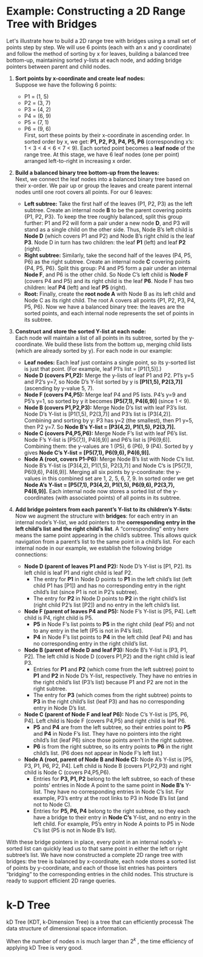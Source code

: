 # Example: Constructing a 2D Range Tree with Bridges

Let's illustrate how to build a 2D range tree with bridges using a small set of points step by step. We will use 6 points (each with an x and y coordinate) and follow the method of sorting by x for leaves, building a balanced tree bottom-up, maintaining sorted y-lists at each node, and adding bridge pointers between parent and child nodes.

1. **Sort points by x-coordinate and create leaf nodes:**  
   Suppose we have the following 6 points:  
   - P1 = (1, 5)  
   - P2 = (3, 7)  
   - P3 = (4, 2)  
   - P4 = (6, 9)  
   - P5 = (7, 1)  
   - P6 = (9, 6)  
   First, sort these points by their x-coordinate in ascending order. In sorted order by x, we get: **P1, P2, P3, P4, P5, P6** (corresponding x’s: 1 < 3 < 4 < 6 < 7 < 9). Each sorted point becomes a **leaf node** of the range tree. At this stage, we have 6 leaf nodes (one per point) arranged left-to-right in increasing x order.

2. **Build a balanced binary tree bottom-up from the leaves:**  
   Next, we connect the leaf nodes into a balanced binary tree based on their x-order. We pair up or group the leaves and create parent internal nodes until one root covers all points. For our 6 leaves:  
   - **Left subtree:** Take the first half of the leaves (P1, P2, P3) as the left subtree. Create an internal node **B** to be the parent covering points {P1, P2, P3}. To keep the tree roughly balanced, split this group further: P1 and P2 will form a pair under a new node **D**, and P3 will stand as a single child on the other side. Thus, Node B’s left child is **Node D** (which covers P1 and P2) and Node B’s right child is the leaf **P3**. Node D in turn has two children: the leaf **P1** (left) and leaf **P2** (right).  
   - **Right subtree:** Similarly, take the second half of the leaves (P4, P5, P6) as the right subtree. Create an internal node **C** covering points {P4, P5, P6}. Split this group: P4 and P5 form a pair under an internal **Node F**, and P6 is the other child. So Node C’s left child is **Node F** (covers P4 and P5) and its right child is the leaf **P6**. Node F has two children: leaf **P4** (left) and leaf **P5** (right).  
   - **Root:** Finally, create the **root node A** with Node B as its left child and Node C as its right child. The root A covers all points {P1, P2, P3, P4, P5, P6}. Now we have a balanced binary tree: the leaves are the sorted points, and each internal node represents the set of points in its subtree.

3. **Construct and store the sorted Y-list at each node:**  
   Each node will maintain a list of all points in its subtree, sorted by the y-coordinate. We build these lists from the bottom up, merging child lists (which are already sorted by y). For each node in our example:  
   - **Leaf nodes:** Each leaf just contains a single point, so its y-sorted list is just that point. (For example, leaf P1’s list = [P1(1,5)].)  
   - **Node D (covers P1,P2):** Merge the y-lists of leaf P1 and P2. P1’s y=5 and P2’s y=7, so Node D’s Y-list sorted by y is **[P1(1,5), P2(3,7)]** (ascending by y-value 5, 7).  
   - **Node F (covers P4,P5):** Merge leaf P4 and P5 lists. P4’s y=9 and P5’s y=1, so sorted by y it becomes **[P5(7,1), P4(6,9)]** (since 1 < 9).  
   - **Node B (covers P1,P2,P3):** Merge Node D’s list with leaf P3’s list. Node D’s Y-list is [P1(1,5), P2(3,7)] and P3’s list is [P3(4,2)]. Combining and sorting by y: P3 has y=2 (the smallest), then P1 y=5, then P2 y=7. So **Node B’s Y-list = [P3(4,2), P1(1,5), P2(3,7)].**  
   - **Node C (covers P4,P5,P6):** Merge Node F’s list with leaf P6’s list. Node F’s Y-list is [P5(7,1), P4(6,9)] and P6’s list is [P6(9,6)]. Combining them: the y-values are 1 (P5), 6 (P6), 9 (P4). Sorted by y gives **Node C’s Y-list = [P5(7,1), P6(9,6), P4(6,9)].**  
   - **Node A (root, covers P1–P6):** Merge Node B’s list with Node C’s list. Node B’s Y-list is [P3(4,2), P1(1,5), P2(3,7)] and Node C’s is [P5(7,1), P6(9,6), P4(6,9)]. Merging all six points by y-coordinate: the y-values in this combined set are 1, 2, 5, 6, 7, 9. In sorted order we get **Node A’s Y-list = [P5(7,1), P3(4,2), P1(1,5), P6(9,6), P2(3,7), P4(6,9)].** Each internal node now stores a sorted list of the y-coordinates (with associated points) of all points in its subtree.

4. **Add bridge pointers from each parent’s Y-list to its children’s Y-lists:**  
   Now we augment the structure with **bridges**: for each entry in an internal node’s Y-list, we add pointers to the **corresponding entry in the left child’s list and the right child’s list**. A “corresponding” entry here means the same point appearing in the child’s subtree. This allows quick navigation from a parent’s list to the same point in a child’s list. For each internal node in our example, we establish the following bridge connections:  
   - **Node D (parent of leaves P1 and P2):** Node D’s Y-list is [P1, P2]. Its left child is leaf P1 and right child is leaf P2.  
     - The entry for **P1** in Node D points to **P1** in the left child’s list (left child P1 has [P1]) and has no corresponding entry in the right child’s list (since P1 is not in P2’s subtree).  
     - The entry for **P2** in Node D points to **P2** in the right child’s list (right child P2’s list [P2]) and no entry in the left child’s list.  
   - **Node F (parent of leaves P4 and P5):** Node F’s Y-list is [P5, P4]. Left child is P4, right child is P5.  
     - **P5** in Node F’s list points to **P5** in the right child (leaf P5) and not to any entry in the left (P5 is not in P4’s list).  
     - **P4** in Node F’s list points to **P4** in the left child (leaf P4) and has no corresponding entry in the right child’s list.  
   - **Node B (parent of Node D and leaf P3):** Node B’s Y-list is [P3, P1, P2]. The left child is Node D (covers P1,P2) and the right child is leaf P3.  
     - Entries for **P1** and **P2** (which come from the left subtree) point to **P1** and **P2** in Node D’s Y-list, respectively. They have no entries in the right child’s list (P3’s list) because P1 and P2 are not in the right subtree.  
     - The entry for **P3** (which comes from the right subtree) points to **P3** in the right child’s list (leaf P3) and has no corresponding entry in Node D’s list.  
   - **Node C (parent of Node F and leaf P6):** Node C’s Y-list is [P5, P6, P4]. Left child is Node F (covers P4,P5) and right child is leaf P6.  
     - **P5** and **P4** are from the left subtree, so their entries point to **P5** and **P4** in Node F’s list. They have no pointers into the right child’s list (leaf P6) since those points aren’t in the right subtree.  
     - **P6** is from the right subtree, so its entry points to **P6** in the right child’s list. (P6 does not appear in Node F’s left list.)  
   - **Node A (root, parent of Node B and Node C):** Node A’s Y-list is [P5, P3, P1, P6, P2, P4]. Left child is Node B (covers P1,P2,P3) and right child is Node C (covers P4,P5,P6).  
     - Entries for **P3, P1, P2** belong to the left subtree, so each of these points’ entries in Node A point to the same point in **Node B’s** Y-list. They have no corresponding entries in Node C’s list. For example, P3’s entry at the root links to P3 in Node B’s list (and not to Node C).  
     - Entries for **P5, P6, P4** belong to the right subtree, so they each have a bridge to their entry in **Node C’s** Y-list, and no entry in the left child. For example, P5’s entry in Node A points to P5 in Node C’s list (P5 is not in Node B’s list).  

With these bridge pointers in place, every point in an internal node’s y-sorted list can quickly lead us to that same point in either the left or right subtree’s list. We have now constructed a complete 2D range tree with bridges: the tree is balanced by x-coordinate, each node stores a sorted list of points by y-coordinate, and each of those list entries has pointers “bridging” to the corresponding entries in the child nodes. This structure is ready to support efficient 2D range queries.


# k-D Tree

kD Tree (KDT, k-Dimension Tree) is a tree that can efficiently process$k$ The data structure of dimensional space information.

When the number of nodes n is much larger than $2^k$ , the time efficiency of applying kD Tree is very good.